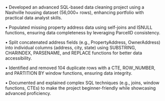 • Developed an advanced SQL-based data cleaning project using a Nashville housing dataset (56,000+ rows), enhancing portfolio with practical data analyst skills.

• Populated missing property address data using self-joins and ISNULL functions, ensuring data completeness by leveraging ParcelID consistency.

• Split concatenated address fields (e.g., PropertyAddress, OwnerAddress) into individual columns (address, city, state) using SUBSTRING, CHARINDEX, PARSENAME, and REPLACE functions for better data accessibility.

• Identified and removed 104 duplicate rows with a CTE, ROW_NUMBER, and PARTITION BY window functions, ensuring data integrity.

• Documented and explained complex SQL techniques (e.g., joins, window functions, CTEs) to make the project beginner-friendly while showcasing advanced proficiency.
